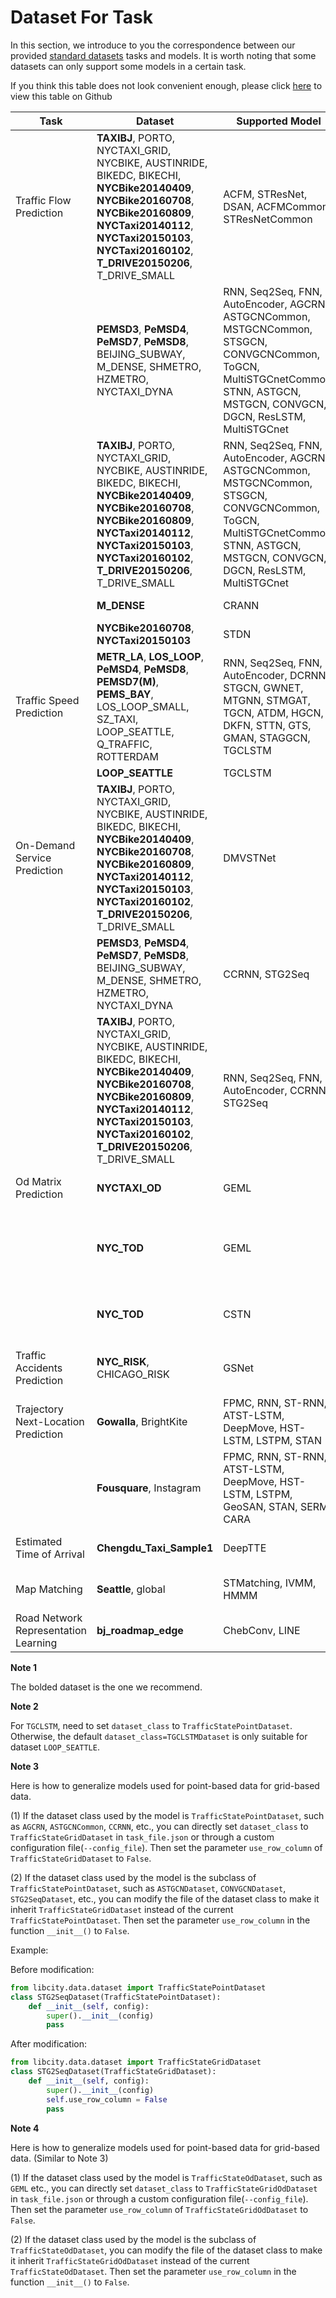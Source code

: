 # Dataset For Task

In this section, we introduce to you the correspondence between our provided [standard datasets](https://drive.google.com/drive/folders/1g5v2Gq1tkOq8XO0HDCZ9nOTtRpB6-gPe?usp=sharing) tasks and models. It is worth noting that some datasets can only support some models in a certain task.

If you think this table does not look convenient enough, please click [here](https://github.com/LibCity/Bigscity-LibCity-Docs/blob/master/source/user_guide/data/dataset_for_task.md) to view this table on Github

| Task                                | Dataset                                                      | Supported Model                                              | Remark                                                       |
| ----------------------------------- | ------------------------------------------------------------ | ------------------------------------------------------------ | ------------------------------------------------------------ |
| Traffic Flow Prediction             | **TAXIBJ**, PORTO, NYCTAXI_GRID, NYCBIKE, AUSTINRIDE, BIKEDC, BIKECHI, **NYCBike20140409**, **NYCBike20160708**, **NYCBike20160809**, **NYCTaxi20140112**, **NYCTaxi20150103**, **NYCTaxi20160102**, **T_DRIVE20150206**, T_DRIVE_SMALL | ACFM, STResNet, DSAN, ACFMCommon, STResNetCommon             | Grid based dataset                                           |
|                                     | **PEMSD3**, **PeMSD4**, **PeMSD7**, **PeMSD8**, BEIJING_SUBWAY, M_DENSE, SHMETRO, HZMETRO, NYCTAXI_DYNA | RNN, Seq2Seq, FNN, AutoEncoder, AGCRN, ASTGCNCommon, MSTGCNCommon, STSGCN, CONVGCNCommon, ToGCN, MultiSTGCnetCommon, STNN, ASTGCN, MSTGCN, CONVGCN, DGCN, ResLSTM, MultiSTGCnet | Point based dataset                                          |
|                                     | **TAXIBJ**, PORTO, NYCTAXI_GRID, NYCBIKE, AUSTINRIDE, BIKEDC, BIKECHI, **NYCBike20140409**, **NYCBike20160708**, **NYCBike20160809**, **NYCTaxi20140112**, **NYCTaxi20150103**, **NYCTaxi20160102**, **T_DRIVE20150206**, T_DRIVE_SMALL | RNN, Seq2Seq, FNN, AutoEncoder, AGCRN, ASTGCNCommon, MSTGCNCommon, STSGCN, CONVGCNCommon, ToGCN, MultiSTGCnetCommon, STNN, ASTGCN, MSTGCN, CONVGCN, DGCN, ResLSTM, MultiSTGCnet | Need **simple modification**   for grid based dataset. **See Note 3.** |
|                                     | **M_DENSE**                                                  | CRANN                                                        | Need `.ext` file                                             |
|                                     | **NYCBike20160708**, **NYCTaxi20150103**                     | STDN                                                         | Need `.gridod` file                                          |
| Traffic Speed Prediction            | **METR_LA**, **LOS_LOOP**, **PeMSD4**, **PeMSD8**, **PEMSD7(M)**, **PEMS_BAY**, LOS_LOOP_SMALL, SZ_TAXI, LOOP_SEATTLE, Q_TRAFFIC, ROTTERDAM | RNN, Seq2Seq, FNN, AutoEncoder, DCRNN, STGCN, GWNET, MTGNN, STMGAT, TGCN, ATDM, HGCN, DKFN, STTN, GTS, GMAN, STAGGCN, TGCLSTM | Point based dataset.                                         |
|                                     | **LOOP_SEATTLE**                                             | TGCLSTM                                                      | **See Note 2.**                                              |
| On-Demand Service Prediction        | **TAXIBJ**, PORTO, NYCTAXI_GRID, NYCBIKE, AUSTINRIDE, BIKEDC, BIKECHI, **NYCBike20140409**, **NYCBike20160708**, **NYCBike20160809**, **NYCTaxi20140112**, **NYCTaxi20150103**, **NYCTaxi20160102**, **T_DRIVE20150206**, T_DRIVE_SMALL | DMVSTNet                                                     | Grid based dataset                                           |
|                                     | **PEMSD3**, **PeMSD4**, **PeMSD7**, **PeMSD8**, BEIJING_SUBWAY, M_DENSE, SHMETRO, HZMETRO, NYCTAXI_DYNA | CCRNN, STG2Seq                                               | Point based dataset                                          |
|                                     | **TAXIBJ**, PORTO, NYCTAXI_GRID, NYCBIKE, AUSTINRIDE, BIKEDC, BIKECHI, **NYCBike20140409**, **NYCBike20160708**, **NYCBike20160809**, **NYCTaxi20140112**, **NYCTaxi20150103**, **NYCTaxi20160102**, **T_DRIVE20150206**, T_DRIVE_SMALL | RNN, Seq2Seq, FNN, AutoEncoder, CCRNN, STG2Seq               | Need **simple modification**   for grid based dataset. **See Note 3.** |
| Od Matrix Prediction               | **NYCTAXI_OD**                                               | GEML                                                         | Point-OD based dataset                                      |
|  | **NYC_TOD** | GEML | Need **simple modification**   for grid-od based dataset. **See Note 4.** |
|                                     | **NYC_TOD**                                                  | CSTN                                                        | Grid-OD based dataset and  `.ext` file             |
| Traffic Accidents Prediction         | **NYC_RISK**, CHICAGO_RISK | GSNet | Grid based traffic accidents dataset                         |
| Trajectory Next-Location Prediction | **Gowalla**, BrightKite                                      | FPMC, RNN, ST-RNN, ATST-LSTM, DeepMove, HST-LSTM, LSTPM, STAN | Trajectory based dataset                                     |
|                                     | **Fousquare**, Instagram                                     | FPMC, RNN, ST-RNN, ATST-LSTM, DeepMove, HST-LSTM, LSTPM, GeoSAN, STAN, SERM, CARA | Trajectory based dataset                                     |
| Estimated Time of Arrival           | **Chengdu_Taxi_Sample1**                                     | DeepTTE                                                      | Trajectory based dataset                                     |
| Map Matching                        | **Seattle**, global                                          | STMatching, IVMM, HMMM                                       | Trajectory based dataset                                     |
| Road Network Representation Learning | **bj_roadmap_edge** | ChebConv, LINE | Road network dataset |

**Note 1**

The bolded dataset is the one we recommend.

**Note 2**

For `TGCLSTM`, need to set `dataset_class` to `TrafficStatePointDataset`. Otherwise, the default `dataset_class=TGCLSTMDataset` is only suitable for dataset `LOOP_SEATTLE`.

**Note 3**

Here is how to generalize models used for point-based data for grid-based data.

(1) If the dataset class used by the model is `TrafficStatePointDataset`, such as `AGCRN`, `ASTGCNCommon`, `CCRNN`, etc., you can directly set `dataset_class` to `TrafficStateGridDataset` in `task_file.json` or through a custom configuration file(`--config_file`). Then set the parameter `use_row_column` of `TrafficStateGridDataset` to `False`.

(2) If the dataset class used by the model is the subclass of `TrafficStatePointDataset`, such as `ASTGCNDataset`, `CONVGCNDataset`, `STG2SeqDataset`, etc., you can modify the file of the dataset class to make it  inherit `TrafficStateGridDataset` instead of the current `TrafficStatePointDataset`. Then set the parameter `use_row_column` in the function `__init__()` to `False`.

Example:

Before modification:

```python
from libcity.data.dataset import TrafficStatePointDataset
class STG2SeqDataset(TrafficStatePointDataset):
    def __init__(self, config):
        super().__init__(config)
        pass
```

After modification:

```python
from libcity.data.dataset import TrafficStateGridDataset
class STG2SeqDataset(TrafficStateGridDataset):
    def __init__(self, config):
        super().__init__(config)
        self.use_row_column = False
        pass
```

**Note 4**

Here is how to generalize models used for point-based data for grid-based data. (Similar to Note 3)

(1) If the dataset class used by the model is `TrafficStateOdDataset`, such as `GEML` etc., you can directly set `dataset_class` to `TrafficStateGridOdDataset` in `task_file.json` or through a custom configuration file(`--config_file`). Then set the parameter `use_row_column` of `TrafficStateGridOdDataset` to `False`.

(2) If the dataset class used by the model is the subclass of `TrafficStateOdDataset`,  you can modify the file of the dataset class to make it  inherit `TrafficStateGridOdDataset` instead of the current `TrafficStateOdDataset`. Then set the parameter `use_row_column` in the function `__init__()` to `False`.

